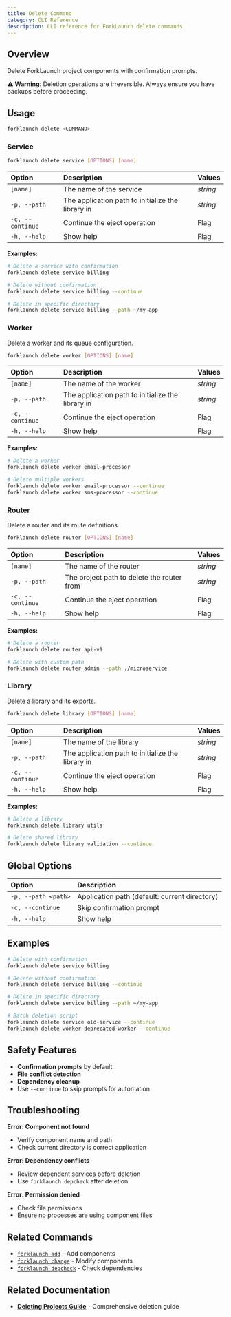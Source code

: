 ```yaml
---
title: Delete Command
category: CLI Reference
description: CLI reference for ForkLaunch delete commands.
---
```


## Overview

Delete ForkLaunch project components with confirmation prompts.

**⚠️ Warning**: Deletion operations are irreversible. Always ensure you have backups before proceeding.

## Usage

```bash
forklaunch delete <COMMAND>
```

### Service

```bash
forklaunch delete service [OPTIONS] [name]
```

| Option              | Description                   | Values                                |
| :------------------ | :---------------------------- | :------------------------------------ |
| `[name]`            | The name of the service       | _string_                              |
| `-p, --path`        | The application path to initialize the library in | _string_ |
| `-c, --continue`    | Continue the eject operation  | Flag                                  |
| `-h, --help`        | Show help                     | Flag                                  |

**Examples:**

```bash
# Delete a service with confirmation
forklaunch delete service billing

# Delete without confirmation
forklaunch delete service billing --continue

# Delete in specific directory
forklaunch delete service billing --path ~/my-app
```

### Worker

Delete a worker and its queue configuration.

```bash
forklaunch delete worker [OPTIONS] [name]
```

| Option              | Description                  | Values                                |
| :------------------ | :--------------------------- | :------------------------------------ |
| `[name]`            | The name of the worker       | _string_                              |
| `-p, --path`        | The application path to initialize the library in | _string_ |
| `-c, --continue`    | Continue the eject operation | Flag                                  |
| `-h, --help`        | Show help                    | Flag                                  |

**Examples:**

```bash
# Delete a worker
forklaunch delete worker email-processor

# Delete multiple workers
forklaunch delete worker email-processor --continue
forklaunch delete worker sms-processor --continue
```

### Router

Delete a router and its route definitions.

```bash
forklaunch delete router [OPTIONS] [name]
```

| Option              | Description                  | Values                                |
| :------------------ | :--------------------------- | :------------------------------------ |
| `[name]`            | The name of the router       | _string_                              |
| `-p, --path`        | The project path to delete the router from | _string_ |
| `-c, --continue`    | Continue the eject operation | Flag                                  |
| `-h, --help`        | Show help                    | Flag                                  |

**Examples:**

```bash
# Delete a router
forklaunch delete router api-v1

# Delete with custom path
forklaunch delete router admin --path ./microservice
```

### Library

Delete a library and its exports.

```bash
forklaunch delete library [OPTIONS] [name]
```

| Option              | Description                   | Values                                |
| :------------------ | :---------------------------- | :------------------------------------ |
| `[name]`            | The name of the library       | _string_                              |
| `-p, --path`        | The application path to initialize the library in | _string_ |
| `-c, --continue`    | Continue the eject operation  | Flag                                  |
| `-h, --help`        | Show help                     | Flag                                  |

**Examples:**

```bash
# Delete a library
forklaunch delete library utils

# Delete shared library
forklaunch delete library validation --continue
```

## Global Options

| Option              | Description                                   |
| :------------------ | :-------------------------------------------- |
| `-p, --path <path>` | Application path (default: current directory) |
| `-c, --continue`    | Skip confirmation prompt                      |
| `-h, --help`        | Show help                                     |

## Examples

```bash
# Delete with confirmation
forklaunch delete service billing

# Delete without confirmation
forklaunch delete service billing --continue

# Delete in specific directory
forklaunch delete service billing --path ~/my-app

# Batch deletion script
forklaunch delete service old-service --continue
forklaunch delete worker deprecated-worker --continue
```

## Safety Features

- **Confirmation prompts** by default
- **File conflict detection**
- **Dependency cleanup**
- Use `--continue` to skip prompts for automation

## Troubleshooting

**Error: Component not found**

- Verify component name and path
- Check current directory is correct application

**Error: Dependency conflicts**

- Review dependent services before deletion
- Use `forklaunch depcheck` after deletion

**Error: Permission denied**

- Check file permissions
- Ensure no processes are using component files

## Related Commands

- [`forklaunch add`](/docs/adding-projects.md) - Add components
- [`forklaunch change`](/docs/changing-projects.md) - Modify components
- [`forklaunch depcheck`](/docs/cli/depcheck.md) - Check dependencies

## Related Documentation

- **[Deleting Projects Guide](../deleting-projects.md)** - Comprehensive deletion guide
